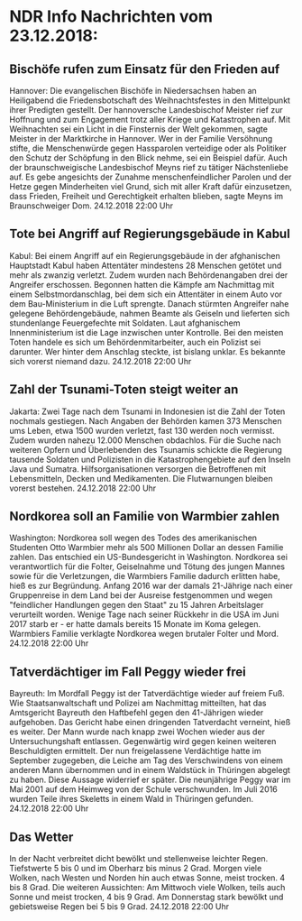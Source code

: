 # NDR Info Nachrichten vom 23.12.2018:


## Bischöfe rufen zum Einsatz für den Frieden auf
Hannover: Die evangelischen Bischöfe in Niedersachsen haben an Heiligabend die Friedensbotschaft des Weihnachtsfestes in den Mittelpunkt ihrer Predigten gestellt. Der hannoversche Landesbischof Meister rief zur Hoffnung und zum Engagement trotz aller Kriege und Katastrophen auf. Mit Weihnachten sei ein Licht in die Finsternis der Welt gekommen, sagte Meister in der Marktkirche in Hannover. Wer in der Familie Versöhnung stifte, die Menschenwürde gegen Hassparolen verteidige oder als Politiker den Schutz der Schöpfung in den Blick nehme, sei ein Beispiel dafür. Auch der braunschweigische Landesbischof Meyns rief zu tätiger Nächstenliebe auf. Es gebe angesichts der Zunahme menschenfeindlicher Parolen und der Hetze gegen Minderheiten viel Grund, sich mit aller Kraft dafür einzusetzen, dass Frieden, Freiheit und Gerechtigkeit erhalten blieben, sagte Meyns im Braunschweiger Dom. 24.12.2018 22:00 Uhr 

## Tote bei Angriff auf Regierungsgebäude in Kabul
Kabul: Bei einem Angriff auf ein Regierungsgebäude in der afghanischen Hauptstadt Kabul haben Attentäter mindestens 28 Menschen getötet und mehr als zwanzig verletzt. Zudem wurden nach Behördenangaben drei der Angreifer erschossen. Begonnen hatten die Kämpfe am Nachmittag mit einem Selbstmordanschlag, bei dem sich ein Attentäter in einem Auto vor dem Bau-Ministerium in die Luft sprengte. Danach stürmten Angreifer nahe gelegene Behördengebäude, nahmen Beamte als Geiseln und lieferten sich stundenlange Feuergefechte mit Soldaten. Laut afghanischem Innenministerium ist die Lage inzwischen unter Kontrolle. Bei den meisten Toten handele es sich um Behördenmitarbeiter, auch ein Polizist sei darunter. Wer hinter dem Anschlag steckte, ist bislang unklar. Es bekannte sich vorerst niemand dazu. 24.12.2018 22:00 Uhr 

## Zahl der Tsunami-Toten steigt weiter an
Jakarta: Zwei Tage nach dem Tsunami in Indonesien ist die Zahl der Toten nochmals gestiegen. Nach Angaben der Behörden kamen 373 Menschen ums Leben, etwa 1500 wurden verletzt, fast 130 werden noch vermisst. Zudem wurden nahezu 12.000 Menschen obdachlos. Für die Suche nach weiteren Opfern und Überlebenden des Tsunamis schickte die Regierung tausende Soldaten und Polizisten in die Katastrophengebiete auf den Inseln Java und Sumatra. Hilfsorganisationen versorgen die Betroffenen mit Lebensmitteln, Decken und Medikamenten. Die Flutwarnungen bleiben vorerst bestehen. 24.12.2018 22:00 Uhr 

## Nordkorea soll an Familie von Warmbier zahlen
Washington: Nordkorea soll wegen des Todes des amerikanischen Studenten Otto Warmbier mehr als 500 Millionen Dollar an dessen Familie zahlen. Das entschied ein US-Bundesgericht in Washington. Nordkorea sei verantwortlich für die Folter, Geiselnahme und Tötung des jungen Mannes sowie für die Verletzungen, die Warmbiers Familie dadurch erlitten habe, hieß es zur Begründung. Anfang 2016 war der damals 21-Jährige nach einer Gruppenreise in dem Land bei der Ausreise festgenommen und wegen "feindlicher Handlungen gegen den Staat" zu 15 Jahren Arbeitslager verurteilt worden. Wenige Tage nach seiner Rückkehr in die USA im Juni 2017 starb er - er hatte damals bereits 15 Monate im Koma gelegen. Warmbiers Familie verklagte Nordkorea wegen brutaler Folter und Mord. 24.12.2018 22:00 Uhr 

## Tatverdächtiger im Fall Peggy wieder frei
Bayreuth: Im Mordfall Peggy ist der Tatverdächtige wieder auf freiem Fuß. Wie Staatsanwaltschaft und Polizei am Nachmittag mitteilten, hat das Amtsgericht Bayreuth den Haftbefehl gegen den 41-Jährigen wieder aufgehoben. Das Gericht habe einen dringenden Tatverdacht verneint, hieß es weiter. Der Mann wurde nach knapp zwei Wochen wieder aus der Untersuchungshaft entlassen. Gegenwärtig wird gegen keinen weiteren Beschuldigten ermittelt. Der nun freigelassene Verdächtige hatte im September zugegeben, die Leiche am Tag des Verschwindens von einem anderen Mann übernommen und in einem Waldstück in Thüringen abgelegt zu haben. Diese Aussage widerrief er später. Die neunjährige Peggy war im Mai 2001 auf dem Heimweg von der Schule verschwunden. Im Juli 2016 wurden Teile ihres Skeletts in einem Wald in Thüringen gefunden. 24.12.2018 22:00 Uhr 

## Das Wetter
In der Nacht verbreitet dicht bewölkt und stellenweise leichter Regen. Tiefstwerte 5 bis 0 und im Oberharz bis minus 2 Grad. Morgen viele Wolken, nach Westen und Norden hin auch etwas Sonne, meist trocken. 4 bis 8 Grad. Die weiteren Aussichten: Am Mittwoch viele Wolken, teils auch Sonne und meist trocken, 4 bis 9 Grad. Am Donnerstag stark bewölkt und gebietsweise Regen bei 5 bis 9 Grad. 24.12.2018 22:00 Uhr 
